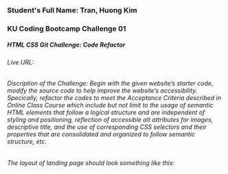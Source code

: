 ### Student's Full Name: Tran, Huong Kim  
### KU Coding Bootcamp Challenge 01
##### HTML CSS Git Challenge: Code Refactor


###### Live URL: 
###### Discription of the Challenge: Begin with the given website’s starter code, modify the source code to help improve the website’s accessibility. Specically, refactor the codes to meet the Acceptance Criteria described in Online Class Course which include but not limit to the usage of semantic HTML elements that follow a logical structure and are independent of styling and positioning, reflection of accessible alt attributes for images, descriptive title, and the use of corresponding CSS selectors and their properties that are consolidated and organized to follow semantic structure, etc.
###### The layout of landing page should look something like this:


